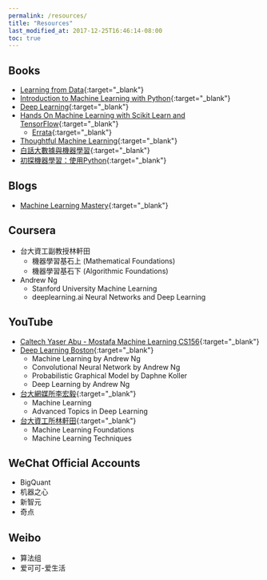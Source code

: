 ```yaml
---
permalink: /resources/
title: "Resources"
last_modified_at: 2017-12-25T16:46:14-08:00
toc: true
---
```


## Books

* [Learning from Data](https://www.amazon.com/Learning-Data-Yaser-S-Abu-Mostafa-ebook/dp/B0759M2D9H/ref=sr_1_1?ie=UTF8&qid=1514272795&sr=8-1&keywords=learning+from+data+yaser){:target="_blank"}
* [Introduction to Machine Learning with Python](https://www.amazon.com/Introduction-Machine-Learning-Python-Scientists/dp/1449369413/ref=sr_1_1?s=books&ie=UTF8&qid=1514190854&sr=1-1&keywords=Introduction+to+Machine+Learning+with+Python){:target="_blank"}
* [Deep Learning](https://www.amazon.com/Deep-Learning-Practitioners-Josh-Patterson/dp/1491914254/ref=sr_1_1?s=books&ie=UTF8&qid=1514190702&sr=1-1&keywords=deep+learning+A+Practitioner+Approach){:target="_blank"}
* [Hands On Machine Learning with Scikit Learn and TensorFlow](https://www.amazon.com/Hands-Machine-Learning-Scikit-Learn-TensorFlow/dp/1491962291/ref=sr_1_2?s=books&ie=UTF8&qid=1514190749&sr=1-2&keywords=Hands+On+Machine+Learning+with+Scikit){:target="_blank"}
	* [Errata](http://www.oreilly.com/catalog/errata.csp?isbn=9781491962299){:target="_blank"}
* [Thoughtful Machine Learning](https://www.amazon.com/Thoughtful-Machine-Learning-Test-Driven-Approach/dp/1449374069/ref=sr_1_1?s=books&ie=UTF8&qid=1514190783&sr=1-1&keywords=Thoughtful+Machine+Learning){:target="_blank"}
* [白話大數據與機器學習](http://www.books.com.tw/products/0010755657){:target="_blank"}
* [初探機器學習：使用Python](http://www.books.com.tw/products/0010764445){:target="_blank"}

## Blogs

* [Machine Learning Mastery](https://machinelearningmastery.com/blog/){:target="_blank"}

## Coursera

* 台大資工副教授林軒田 
	* 機器學習基石上 (Mathematical Foundations)
	* 機器學習基石下 (Algorithmic Foundations)
* Andrew Ng
	* Stanford University Machine Learning 
	* deeplearning.ai Neural Networks and Deep Learning

## YouTube

* [Caltech Yaser Abu - Mostafa Machine Learning CS156](https://youtu.be/mbyG85GZ0PI){:target="_blank"}
* [Deep Learning Boston](https://goo.gl/XX66Wi){:target="_blank"}
	* Machine Learning by Andrew Ng
	* Convolutional Neural Network by Andrew Ng
	* Probabilistic Graphical Model by Daphne Koller
	* Deep Learning by Andrew Ng
* [台大網媒所李宏毅](https://goo.gl/RoZm3N){:target="_blank"}
	* Machine Learning
	* Advanced Topics in Deep Learning
* [台大資工所林軒田](https://goo.gl/YWWbzc){:target="_blank"}
	* Machine Learning Foundations
	* Machine Learning Techniques

## WeChat Official Accounts

* BigQuant
* 机器之心
* 新智元
* 奇点

## Weibo

* 算法组
* 爱可可-爱生活






